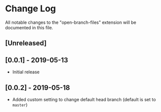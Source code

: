 # Change Log

All notable changes to the "open-branch-files" extension will be documented in this file.

## [Unreleased]

## [0.0.1] - 2019-05-13
- Initial release

## [0.0.2] - 2019-05-18
- Added custom setting to change default head branch (default is set to `master`)